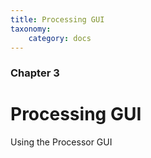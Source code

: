 ```yaml
---
title: Processing GUI
taxonomy:
    category: docs
---
```


### Chapter 3

# Processing GUI

Using the Processor GUI 

